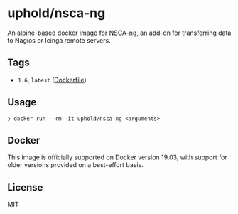 # uphold/nsca-ng

An alpine-based docker image for [NSCA-ng](https://github.com/weiss/nsca-ng), an add-on for transferring data to Nagios or Icinga remote servers.

## Tags

- `1.6`, `latest` ([Dockerfile](https://github.com/uphold/docker-nsca-ng/blob/master/Dockerfile))

## Usage

```
❯ docker run --rm -it uphold/nsca-ng <arguments>
```

## Docker

This image is officially supported on Docker version 19.03, with support for older versions provided on a best-effort basis.

## License

MIT
